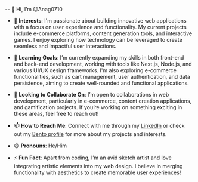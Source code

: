 -- 👋 Hi, I’m @Anag0710
- 👀 **Interests**: I'm passionate about building innovative web applications with a focus on user experience and functionality. My current projects include e-commerce platforms, content generation tools, and interactive games. I enjoy exploring how technology can be leveraged to create seamless and impactful user interactions.
  
- 🌱 **Learning Goals**: I’m currently expanding my skills in both front-end and back-end development, working with tools like Next.js, Node.js, and various UI/UX design frameworks. I'm also exploring e-commerce functionalities, such as cart management, user authentication, and data persistence, aiming to create well-rounded and functional applications.

- 💞️ **Looking to Collaborate On**: I’m open to collaborations in web development, particularly in e-commerce, content creation applications, and gamification projects. If you’re working on something exciting in these areas, feel free to reach out!

- 📫 **How to Reach Me**: Connect with me through my [LinkedIn](https://www.linkedin.com/in/anagaggarwal/) or check out my [Bento profile](https://bento.me/anag) for more about my projects and interests.

- 😄 **Pronouns**: He/Him

- ⚡ **Fun Fact**: Apart from coding, I’m an avid sketch artist and love integrating artistic elements into my web design. I believe in merging functionality with aesthetics to create memorable user experiences!

<!---
Anag0710/Anag0710 is a ✨ special ✨ repository because its `README.md` (this file) appears on your GitHub profile.
You can click the Preview link to take a look at your changes.
--->
